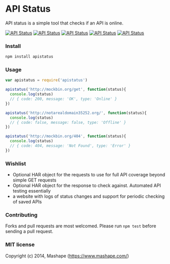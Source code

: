# API Status 

API status is a simple tool that checks if an API is online.

[![API Status](https://img.shields.io/badge/API-online-brightgreen.svg)](labs.mashape.com/apistatus) [![API Status](https://img.shields.io/badge/API-301%20redirect-yellowgreen.svg)](labs.mashape.com/apistatus) [![API Status](https://img.shields.io/badge/API-404%20client%20error-orange.svg)](labs.mashape.com/apistatus) [![API Status](https://img.shields.io/badge/API-501%20server%20error-red.svg)](labs.mashape.com/apistatus) [![API Status](https://img.shields.io/badge/API-offline-lightgray.svg)](labs.mashape.com/apistatus)

### Install

```sh
npm install apistatus
```

### Usage

```js
var apistatus = require('apistatus')

apistatus('http://mockbin.org/get', function(status){
  console.log(status)
  // { code: 200, message: 'OK', type: 'Online' }
})

apistatus('http://notarealdomain35252.org/', function(status){
  console.log(status)
  // { code: false, message: false, type: 'Offline' }
})

apistatus('http://mockbin.org/404', function(status){
  console.log(status)
  // { code: 404, message: 'Not Found', type: 'Error' }
})
```

### Wishlist

- Optional HAR object for the requests to use for full API coverage beyond simple GET requests
- Optional HAR object for the response to check against. Automated API testing essentially
- a website with logs of status changes and support for periodic checking of saved APIs

### Contributing

Forks and pull requests are most welcomed. Please run `npm test` before sending a pull request. 

### MIT license

Copyright (c) 2014, Mashape (https://www.mashape.com/)
